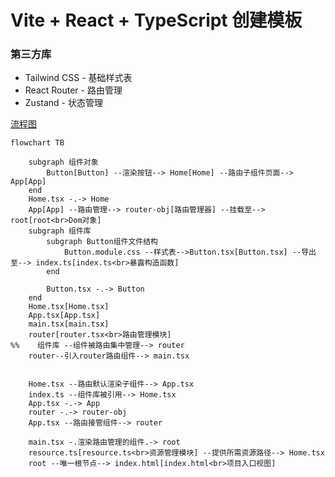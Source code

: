 # Vite + React + TypeScript 创建模板

### 第三方库
- Tailwind CSS - 基础样式表
- React Router - 路由管理
- Zustand - 状态管理

[流程图](./.idea/__comment__/Project.mermaid)
```mermaid
flowchart TB

    subgraph 组件对象
        Button[Button] --渲染按钮--> Home[Home] --路由子组件页面--> App[App]
    end
    Home.tsx -.-> Home
    App[App] --路由管理--> router-obj[路由管理器] --挂载至--> root[root<br>Dom对象]
    subgraph 组件库
        subgraph Button组件文件结构
            Button.module.css --样式表-->Button.tsx[Button.tsx] --导出至--> index.ts[index.ts<br>暴露构造函数]
        end

        Button.tsx -.-> Button
    end
    Home.tsx[Home.tsx]
    App.tsx[App.tsx]
    main.tsx[main.tsx]
    router[router.tsx<br>路由管理模块]
%%    组件库 --组件被路由集中管理--> router
    router--引入router路由组件--> main.tsx


    Home.tsx --路由默认渲染子组件--> App.tsx
    index.ts --组件库被引用--> Home.tsx
    App.tsx -.-> App
    router -.-> router-obj
    App.tsx --路由接管组件--> router

    main.tsx -.渲染路由管理的组件.-> root
    resource.ts[resource.ts<br>资源管理模块] --提供所需资源路径--> Home.tsx
    root --唯一根节点--> index.html[index.html<br>项目入口视图]
```